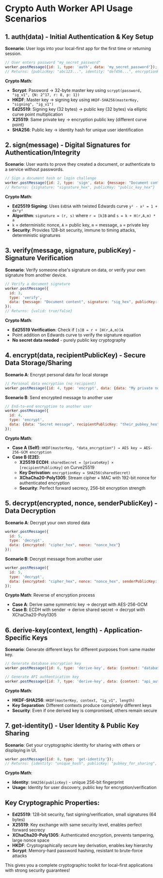 # Crypto Auth Worker API Usage Scenarios

## 1. **auth(data)** - Initial Authentication & Key Setup
**Scenario**: User logs into your local-first app for the first time or returning session.

```javascript
// User enters password "my_secret_password"
worker.postMessage({id: 1, type: 'auth', data: 'my_secret_password'});
// Returns: {publicKey: "abc123...", identity: "def456...", encryptionKey: "ghi789..."}
```

**Crypto Math**: 
- **Scrypt**: Password → 32-byte master key using `scrypt(password, "ig_v1", {N: 2^17, r: 8, p: 1})`
- **HKDF**: Master key → signing key using `HKDF-SHA256(masterKey, "signing", "ig_v1")`
- **Ed25519**: Signing key (32 bytes) → public key (32 bytes) via elliptic curve point multiplication
- **X25519**: Same private key → encryption public key (different curve point)
- **SHA256**: Public key → identity hash for unique user identification

## 2. **sign(message)** - Digital Signatures for Authentication/Integrity
**Scenario**: User wants to prove they created a document, or authenticate to a service without passwords.

```javascript
// Sign a document hash or login challenge
worker.postMessage({id: 2, type: 'sign', data: {message: "Document content or challenge"}});
// Returns: {signature: "signature_hex", publicKey: "public_key_hex"}
```

**Crypto Math**:
- **Ed25519 Signing**: Uses `EdDSA` with twisted Edwards curve `y² - x² = 1 + dx²y²`
- **Algorithm**: `signature = (r, s)` where `r = [k]B` and `s = k + H(r,A,m) * a`
- `k` = deterministic nonce, `A` = public key, `m` = message, `a` = private key
- **Security**: Provides 128-bit security, immune to timing attacks, deterministic signatures

## 3. **verify(message, signature, publicKey)** - Signature Verification
**Scenario**: Verify someone else's signature on data, or verify your own signature from another device.

```javascript
// Verify a document signature
worker.postMessage({
  id: 3, 
  type: 'verify', 
  data: {message: "Document content", signature: "sig_hex", publicKey: "pubkey_hex"}
});
// Returns: {valid: true/false}
```

**Crypto Math**:
- **Ed25519 Verification**: Check if `[s]B = r + [H(r,A,m)]A`
- Point addition on Edwards curve to verify the signature equation
- **No secret data needed** - purely public key cryptography

## 4. **encrypt(data, recipientPublicKey)** - Secure Data Storage/Sharing
**Scenario A**: Encrypt personal data for local storage
```javascript
// Personal data encryption (no recipient)
worker.postMessage({id: 4, type: 'encrypt', data: {data: "My private notes"}});
```

**Scenario B**: Send encrypted message to another user
```javascript
// End-to-end encryption to another user
worker.postMessage({
  id: 4, 
  type: 'encrypt', 
  data: {data: "Secret message", recipientPublicKey: "their_pubkey_hex"}
});
```

**Crypto Math**:
- **Case A (Self)**: `HKDF(masterKey, "data_encryption") → AES key → AES-256-GCM encryption`
- **Case B (E2E)**: 
  - **X25519 ECDH**: `sharedSecret = [privateKey] × [recipientPublicKey]` on Curve25519
  - **Key Derivation**: `encryptionKey = SHA256(sharedSecret)`
  - **XChaCha20-Poly1305**: Stream cipher + MAC with 192-bit nonce for authenticated encryption
  - **Security**: Perfect forward secrecy, 256-bit encryption strength

## 5. **decrypt(encrypted, nonce, senderPublicKey)** - Data Decryption
**Scenario A**: Decrypt your own stored data
```javascript
worker.postMessage({
  id: 5, 
  type: 'decrypt', 
  data: {encrypted: "cipher_hex", nonce: "nonce_hex"}
});
```

**Scenario B**: Decrypt message from another user
```javascript
worker.postMessage({
  id: 5, 
  type: 'decrypt', 
  data: {encrypted: "cipher_hex", nonce: "nonce_hex", senderPublicKey: "sender_pubkey"}
});
```

**Crypto Math**: Reverse of encryption process
- **Case A**: Derive same symmetric key → decrypt with AES-256-GCM
- **Case B**: ECDH with sender → derive shared secret → decrypt with XChaCha20-Poly1305

## 6. **derive-key(context, length)** - Application-Specific Keys
**Scenario**: Generate different keys for different purposes from same master key.

```javascript
// Generate database encryption key
worker.postMessage({id: 6, type: 'derive-key', data: {context: "database", length: 32}});

// Generate API authentication key  
worker.postMessage({id: 7, type: 'derive-key', data: {context: "api_auth", length: 16}});
```

**Crypto Math**:
- **HKDF-SHA256**: `HKDF(masterKey, context, "ig_v1", length)`
- **Key Separation**: Different contexts produce completely different keys
- **Security**: Even if one derived key is compromised, others remain secure

## 7. **get-identity()** - User Identity & Public Key Sharing
**Scenario**: Get your cryptographic identity for sharing with others or displaying in UI.

```javascript
worker.postMessage({id: 8, type: 'get-identity'});
// Returns: {identity: "unique_hash", publicKey: "pubkey_for_sharing", curve: "ed25519"}
```

**Crypto Math**:
- **Identity**: `SHA256(publicKey)` - unique 256-bit fingerprint
- **Usage**: Identity for user discovery, public key for encryption/verification

## Key Cryptographic Properties:

- **Ed25519**: 128-bit security, fast signing/verification, small signatures (64 bytes)
- **X25519**: Key exchange with same security level, enables perfect forward secrecy
- **XChaCha20-Poly1305**: Authenticated encryption, prevents tampering, large nonce space
- **HKDF**: Cryptographically secure key derivation, enables key hierarchy
- **Scrypt**: Memory-hard password hashing, resistant to brute-force attacks

This gives you a complete cryptographic toolkit for local-first applications with strong security guarantees!
